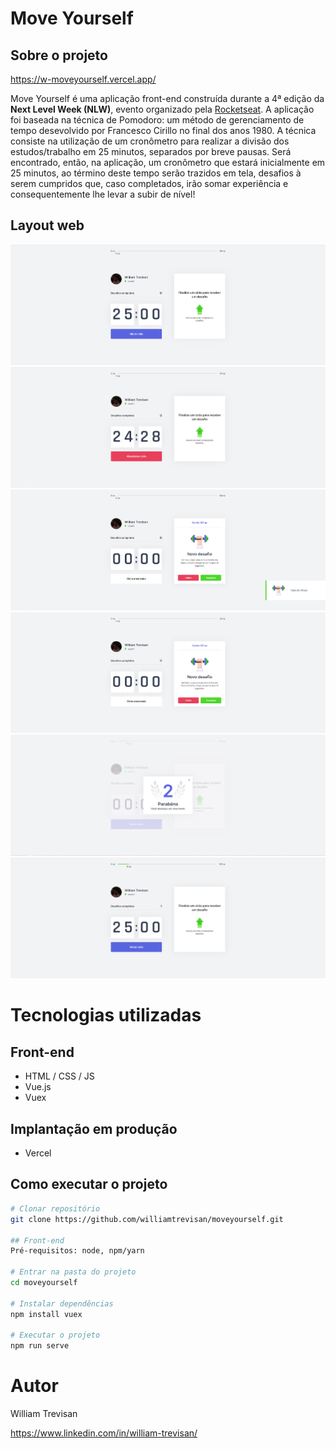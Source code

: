 # Move Yourself

## Sobre o projeto

https://w-moveyourself.vercel.app/

Move Yourself é uma aplicação front-end construída durante a 4ª edição da **Next Level Week (NLW)**, evento organizado pela [Rocketseat](https://rocketseat.com.br/ "Site da Rocketseat").
A aplicação foi baseada na técnica de Pomodoro: um método de gerenciamento de tempo desevolvido por Francesco Cirillo no final dos anos 1980. A técnica consiste na utilização de um cronômetro para realizar a divisão dos estudos/trabalho em 25 minutos, separados por breve pausas. Será encontrado, então, na aplicação, um cronômetro que estará inicialmente em 25 minutos, ao término deste tempo serão trazidos em tela, desafios à serem cumpridos que, caso completados, irão somar experiência e consequentemente lhe levar a subir de nível!

## Layout web

![Imagem0](https://github.com/williamtrevisan/assets/blob/master/NLW%234/Imagem0.png)
![Imagem1](https://github.com/williamtrevisan/assets/blob/master/NLW%234/Imagem1.png)
![Imagem2](https://github.com/williamtrevisan/assets/blob/master/NLW%234/Imagem2.png)
![Imagem3](https://github.com/williamtrevisan/assets/blob/master/NLW%234/Imagem3.png)
![Imagem4](https://github.com/williamtrevisan/assets/blob/master/NLW%234/Imagem4.png)
![Imagem5](https://github.com/williamtrevisan/assets/blob/master/NLW%234/Imagem5.png)

# Tecnologias utilizadas
## Front-end
- HTML / CSS / JS
- Vue.js
- Vuex

## Implantação em produção
- Vercel

## Como executar o projeto

```bash
# Clonar repositório
git clone https://github.com/williamtrevisan/moveyourself.git

## Front-end 
Pré-requisitos: node, npm/yarn

# Entrar na pasta do projeto
cd moveyourself

# Instalar dependências
npm install vuex

# Executar o projeto
npm run serve
```

# Autor

William Trevisan

https://www.linkedin.com/in/william-trevisan/
